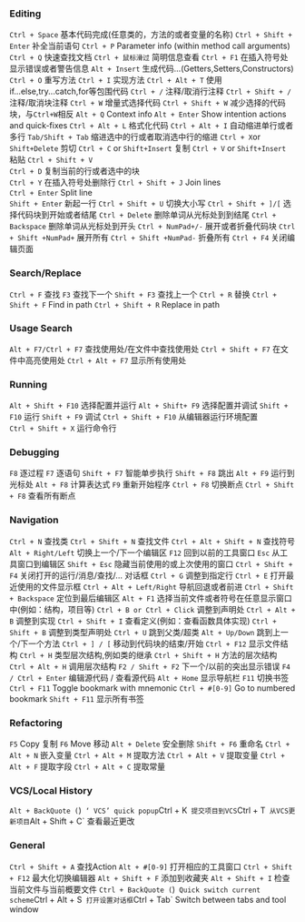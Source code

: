 ### Editing ###
`Ctrl + Space`    基本代码完成(任意类的，方法的或者变量的名称)
`Ctrl + Shift + Enter`    补全当前语句
`Ctrl + P`   Parameter info (within method call arguments) 
`Ctrl + Q`    快速查找文档
`Ctrl + 鼠标滑过`   简明信息查看
`Ctrl + F1`    在插入符号处显示错误或者警告信息
`Alt + Insert`   生成代码...(Getters,Setters,Constructors)
`Ctrl + O`   重写方法
`Ctrl + I`  实现方法
`Ctrl + Alt + T` 使用if...else,try...catch,for等包围代码
`Ctrl + /`    注释/取消行注释
`Ctrl + Shift + /`   注释/取消块注释
`Ctrl + W`    增量式选择代码
`Ctrl + Shift + W`   减少选择的代码块，与`Ctrl+W`相反
`Alt + Q`    Context info
`Alt + Enter`    Show	intention	actions	and	quick-fixes
`Ctrl + Alt + L`   格式化代码
`Ctrl + Alt + I`   自动缩进单行或者多行
`Tab/Shift + Tab`   缩进选中的行或者取消选中行的缩进
`Ctrl + X`or `Shift+Delete`    剪切
`Ctrl + C` or `Shift+Insert`   复制
`Ctrl + V` or `Shift+Insert`   粘贴
`Ctrl + Shift + V`   
`Ctrl + D`   复制当前的行或者选中的块  
`Ctrl + Y`   在插入符号处删除行
`Ctrl + Shift + J`   Join lines   
`Ctrl + Enter`    Split line   
`Shift + Enter`    新起一行
`Ctrl + Shift + U`   切换大小写
`Ctrl + Shift + ]/[`    选择代码块到开始或者结尾
`Ctrl + Delete`    删除单词从光标处到到结尾
`Ctrl + Backspace`   删除单词从光标处到开头
`Ctrl + NumPad+/-`   展开或者折叠代码块 
`Ctrl + Shift +NumPad+`    展开所有
`Ctrl + Shift +NumPad-`    折叠所有
`Ctrl + F4`    关闭编辑页面

### Search/Replace ###
`Ctrl + F`   查找
`F3`    查找下一个
`Shift + F3` 查找上一个
`Ctrl + R`    替换
`Ctrl + Shift + F`    Find in path 
`Ctrl + Shift + R`    Replace in path

### Usage Search ###
`Alt + F7/Ctrl + F7`   查找使用处/在文件中查找使用处
`Ctrl + Shift + F7`   在文件中高亮使用处
`Ctrl + Alt + F7`    显示所有使用处

### Running ###
`Alt + Shift + F10`    选择配置并运行
`Alt + Shift+ F9`    选择配置并调试
`Shift + F10`    运行
`Shift + F9`    调试
`Ctrl + Shift + F10`    从编辑器运行环境配置    
`Ctrl + Shift + X`    运行命令行

### Debugging ###
`F8`   逐过程
`F7`   逐语句
`Shift + F7`   智能单步执行
`Shift + F8`   跳出
`Alt + F9`  运行到光标处
`Alt + F8`  计算表达式
`F9`  重新开始程序
`Ctrl + F8`  切换断点
`Ctrl + Shift + F8`   查看所有断点

### Navigation ###
`Ctrl + N`  查找类
`Ctrl + Shift + N`	 查找文件
`Ctrl + Alt + Shift + N`  查找符号
`Alt + Right/Left`  切换上一个/下一个编辑区
`F12`  回到以前的工具窗口
`Esc`  从工具窗口到编辑区
`Shift + Esc`  隐藏当前使用的或上次使用的窗口
`Ctrl + Shift + F4`	 关闭打开的运行/消息/查找/...	对话框
`Ctrl + G`  调整到指定行
`Ctrl + E`	 打开最近使用的文件显示框
`Ctrl + Alt + Left/Right`  导航回退或者前进
`Ctrl + Shift + Backspace`  定位到最后编辑区
`Alt + F1`	 选择当前文件或者符号在任意显示窗口中(例如：结构，项目等)
`Ctrl + B or Ctrl + Click`  调整到声明处
`Ctrl + Alt + B`  调整到实现
`Ctrl + Shift + I`	 查看定义(例如：查看函数具体实现)
`Ctrl + Shift + B`  调整到类型声明处
`Ctrl + U`  跳到父类/超类
`Alt + Up/Down`  跳到上一个/下一个方法
`Ctrl + ] / [`  移动到代码块的结束/开始
`Ctrl + F12`  显示文件结构
`Ctrl + H`   类型层次结构,例如类的继承
`Ctrl + Shift + H`  方法的层次结构
`Ctrl + Alt + H` 调用层次结构
`F2 / Shift + F2`  下一个/以前的突出显示错误
`F4 / Ctrl + Enter`  编辑源代码 / 查看源代码
`Alt + Home`  显示导航栏
`F11`  切换书签
`Ctrl + F11`  Toggle bookmark with mnemonic
`Ctrl + #[0-9]`  Go to numbered bookmark
`Shift + F11`  显示所有书签

### Refactoring ###
`F5`  Copy   复制
`F6`  Move   移动
`Alt + Delete`  安全删除
`Shift + F6`  重命名
`Ctrl + Alt + N`  嵌入变量
`Ctrl + Alt + M`  提取方法
`Ctrl + Alt + V`  提取变量
`Ctrl + Alt + F`  提取字段
`Ctrl + Alt + C`  提取常量

### VCS/Local History ###
`Alt + BackQuote (`)`  ‘ VCS’ quick popup
`Ctrl + K`  提交项目到VCS
`Ctrl + T`  从VCS更新项目
`Alt + Shift + C`  查看最近更改

### General ###
`Ctrl + Shift + A`  查找Action
`Alt + #[0-9]`  打开相应的工具窗口
`Ctrl + Shift + F12`  最大化切换编辑器
`Alt + Shift + F`  添加到收藏夹
`Alt + Shift + I`	 检查当前文件与当前概要文件
`Ctrl + BackQuote (`)`  Quick switch current scheme
`Ctrl + Alt + S`  打开设置对话框
`Ctrl + Tab`  Switch between tabs and tool window